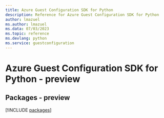 ```yaml
---
title: Azure Guest Configuration SDK for Python
description: Reference for Azure Guest Configuration SDK for Python
author: lmazuel
ms.author: lmazuel
ms.data: 07/03/2023
ms.topic: reference
ms.devlang: python
ms.service: guestconfiguration
---
```

# Azure Guest Configuration SDK for Python - preview
## Packages - preview
[!INCLUDE [packages](guest-configuration-index.md)]